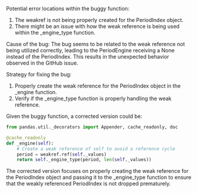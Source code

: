 Potential error locations within the buggy function:
1. The weakref is not being properly created for the PeriodIndex object.
2. There might be an issue with how the weak reference is being used within the _engine_type function.

Cause of the bug:
The bug seems to be related to the weak reference not being utilized correctly, leading to the PeriodEngine receiving a None instead of the PeriodIndex. This results in the unexpected behavior observed in the GitHub issue.

Strategy for fixing the bug:
1. Properly create the weak reference for the PeriodIndex object in the _engine function.
2. Verify if the _engine_type function is properly handling the weak reference.

Given the buggy function, a corrected version could be:

```python
from pandas.util._decorators import Appender, cache_readonly, doc

@cache_readonly
def _engine(self):
    # Create a weak reference of self to avoid a reference cycle
    period = weakref.ref(self._values)
    return self._engine_type(period, len(self._values))
```

The corrected version focuses on properly creating the weak reference for the PeriodIndex object and passing it to the _engine_type function to ensure that the weakly referenced PeriodIndex is not dropped prematurely.